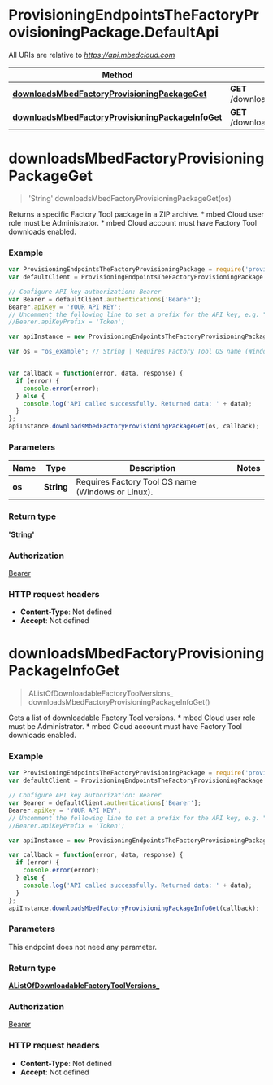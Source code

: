# ProvisioningEndpointsTheFactoryProvisioningPackage.DefaultApi

All URIs are relative to *https://api.mbedcloud.com*

Method | HTTP request | Description
------------- | ------------- | -------------
[**downloadsMbedFactoryProvisioningPackageGet**](DefaultApi.md#downloadsMbedFactoryProvisioningPackageGet) | **GET** /downloads/mbed_factory_provisioning_package | 
[**downloadsMbedFactoryProvisioningPackageInfoGet**](DefaultApi.md#downloadsMbedFactoryProvisioningPackageInfoGet) | **GET** /downloads/mbed_factory_provisioning_package/info | 


<a name="downloadsMbedFactoryProvisioningPackageGet"></a>
# **downloadsMbedFactoryProvisioningPackageGet**
> &#39;String&#39; downloadsMbedFactoryProvisioningPackageGet(os)



Returns a specific Factory Tool package in a ZIP archive. * mbed Cloud user role must be Administrator. * mbed Cloud account must have Factory Tool downloads enabled. 

### Example
```javascript
var ProvisioningEndpointsTheFactoryProvisioningPackage = require('provisioning_endpoints___the_factory_provisioning_package');
var defaultClient = ProvisioningEndpointsTheFactoryProvisioningPackage.ApiClient.default;

// Configure API key authorization: Bearer
var Bearer = defaultClient.authentications['Bearer'];
Bearer.apiKey = 'YOUR API KEY';
// Uncomment the following line to set a prefix for the API key, e.g. "Token" (defaults to null)
//Bearer.apiKeyPrefix = 'Token';

var apiInstance = new ProvisioningEndpointsTheFactoryProvisioningPackage.DefaultApi();

var os = "os_example"; // String | Requires Factory Tool OS name (Windows or Linux).


var callback = function(error, data, response) {
  if (error) {
    console.error(error);
  } else {
    console.log('API called successfully. Returned data: ' + data);
  }
};
apiInstance.downloadsMbedFactoryProvisioningPackageGet(os, callback);
```

### Parameters

Name | Type | Description  | Notes
------------- | ------------- | ------------- | -------------
 **os** | **String**| Requires Factory Tool OS name (Windows or Linux). | 

### Return type

**&#39;String&#39;**

### Authorization

[Bearer](../README.md#Bearer)

### HTTP request headers

 - **Content-Type**: Not defined
 - **Accept**: Not defined

<a name="downloadsMbedFactoryProvisioningPackageInfoGet"></a>
# **downloadsMbedFactoryProvisioningPackageInfoGet**
> AListOfDownloadableFactoryToolVersions_ downloadsMbedFactoryProvisioningPackageInfoGet()



Gets a list of downloadable Factory Tool versions. * mbed Cloud user role must be Administrator. * mbed Cloud account must have Factory Tool downloads enabled. 

### Example
```javascript
var ProvisioningEndpointsTheFactoryProvisioningPackage = require('provisioning_endpoints___the_factory_provisioning_package');
var defaultClient = ProvisioningEndpointsTheFactoryProvisioningPackage.ApiClient.default;

// Configure API key authorization: Bearer
var Bearer = defaultClient.authentications['Bearer'];
Bearer.apiKey = 'YOUR API KEY';
// Uncomment the following line to set a prefix for the API key, e.g. "Token" (defaults to null)
//Bearer.apiKeyPrefix = 'Token';

var apiInstance = new ProvisioningEndpointsTheFactoryProvisioningPackage.DefaultApi();

var callback = function(error, data, response) {
  if (error) {
    console.error(error);
  } else {
    console.log('API called successfully. Returned data: ' + data);
  }
};
apiInstance.downloadsMbedFactoryProvisioningPackageInfoGet(callback);
```

### Parameters
This endpoint does not need any parameter.

### Return type

[**AListOfDownloadableFactoryToolVersions_**](AListOfDownloadableFactoryToolVersions_.md)

### Authorization

[Bearer](../README.md#Bearer)

### HTTP request headers

 - **Content-Type**: Not defined
 - **Accept**: Not defined

